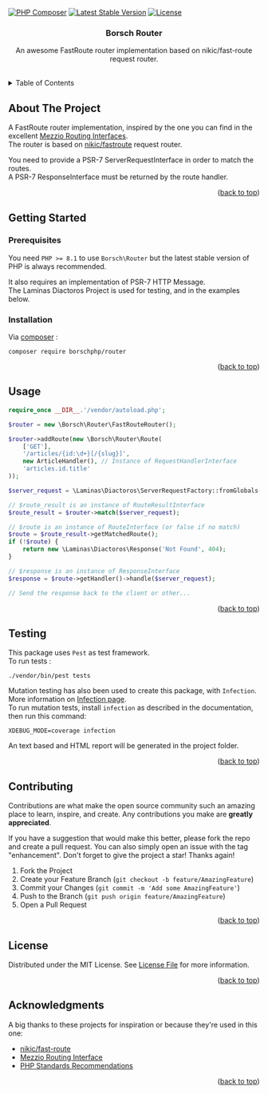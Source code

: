 <!-- Improved compatibility of back to top link: See: https://github.com/othneildrew/Best-README-Template/pull/73 -->
<a name="readme-top"></a>

<!-- PROJECT SHIELDS -->
[![PHP Composer](https://github.com/borschphp/borsch-router/actions/workflows/php.yml/badge.svg)](https://github.com/borschphp/borsch-router/actions/workflows/php.yml)
[![Latest Stable Version](https://poser.pugx.org/borschphp/router/v)](//packagist.org/packages/borschphp/router)
[![License](https://poser.pugx.org/borschphp/router/license)](//packagist.org/packages/borschphp/router)

<!-- PROJECT LOGO -->
<div align="center">
    <h3 align="center">Borsch Router</h3>

  <p align="center">
    An awesome FastRoute router implementation based on nikic/fast-route request router.
    <!--
    <br />
    <a href="https://github.com/othneildrew/Best-README-Template"><strong>Explore the docs »</strong></a>
    -->
  </p>
</div>

<!-- TABLE OF CONTENTS -->
<br />
<details>
  <summary>Table of Contents</summary>
  <ol>
    <li>
      <a href="#about-the-project">About The Project</a>
    </li>
    <li>
      <a href="#getting-started">Getting Started</a>
      <ul>
        <li><a href="#prerequisites">Prerequisites</a></li>
        <li><a href="#installation">Installation</a></li>
      </ul>
    </li>
    <li><a href="#usage">Usage</a></li>
    <li><a href="#testing">Testing</a></li>
    <li><a href="#contributing">Contributing</a></li>
    <li><a href="#license">License</a></li>
    <li><a href="#acknowledgments">Acknowledgments</a></li>
  </ol>
</details>

<!-- ABOUT THE PROJECT -->

## About The Project

A FastRoute router implementation, inspired by the one you can find in the excellent [Mezzio Routing Interfaces](https://docs.mezzio.dev/mezzio/v3/features/router/interface/).  
The router is based on [nikic/fastroute](https://github.com/nikic/FastRoute) request router.

You need to provide a PSR-7 ServerRequestInterface in order to match the routes.  
A PSR-7 ResponseInterface must be returned by the route handler.

<p align="right">(<a href="#readme-top">back to top</a>)</p>

<!-- GETTING STARTED -->
## Getting Started

### Prerequisites

You need `PHP >= 8.1` to use `Borsch\Router` but the latest stable version of PHP is always recommended.

It also requires an implementation of PSR-7 HTTP Message.  
The Laminas Diactoros Project is used for testing, and in the examples below.

### Installation

Via [composer](https://getcomposer.org/) :

`composer require borschphp/router`

<p align="right">(<a href="#readme-top">back to top</a>)</p>

<!-- USAGE EXAMPLES -->
## Usage

```php
require_once __DIR__.'/vendor/autoload.php';

$router = new \Borsch\Router\FastRouteRouter();

$router->addRoute(new \Borsch\Router\Route(
    ['GET'],
    '/articles/{id:\d+}[/{slug}]',
    new ArticleHandler(), // Instance of RequestHandlerInterface
    'articles.id.title'
));

$server_request = \Laminas\Diactoros\ServerRequestFactory::fromGlobals();

// $route_result is an instance of RouteResultInterface
$route_result = $router->match($server_request);

// $route is an instance of RouteInterface (or false if no match)
$route = $route_result->getMatchedRoute();
if (!$route) {
    return new \Laminas\Diactoros\Response('Not Found', 404);
}

// $response is an instance of ResponseInterface
$response = $route->getHandler()->handle($server_request);

// Send the response back to the client or other...
```

<p align="right">(<a href="#readme-top">back to top</a>)</p>

<!-- Testing -->
## Testing

This package uses `Pest` as test framework.  
To run tests :

```shell
./vendor/bin/pest tests
```

Mutation testing has also been used to create this package, with `Infection`.  
More information on [Infection page](https://infection.github.io/guide/index.html).  
To run mutation tests, install `infection` as described in the documentation, then run this command:

```shell
XDEBUG_MODE=coverage infection
```

An text based and HTML report will be generated in the project folder.

<p align="right">(<a href="#readme-top">back to top</a>)</p>

<!-- CONTRIBUTING -->
## Contributing

Contributions are what make the open source community such an amazing place to learn, inspire, and create. Any
contributions you make are **greatly appreciated**.

If you have a suggestion that would make this better, please fork the repo and create a pull request. You can also
simply open an issue with the tag "enhancement".
Don't forget to give the project a star! Thanks again!

1. Fork the Project
2. Create your Feature Branch (`git checkout -b feature/AmazingFeature`)
3. Commit your Changes (`git commit -m 'Add some AmazingFeature'`)
4. Push to the Branch (`git push origin feature/AmazingFeature`)
5. Open a Pull Request

<p align="right">(<a href="#readme-top">back to top</a>)</p>

<!-- LICENSE -->
## License

Distributed under the MIT License. See [License File](https://github.com/borschphp/borsch-router/blob/master/LICENSE.md) for more information.

<p align="right">(<a href="#readme-top">back to top</a>)</p>

<!-- ACKNOWLEDGMENTS -->

## Acknowledgments

A big thanks to these projects for inspiration or because they're used in this one:

* [nikic/fast-route](https://github.com/nikic/FastRoute)
* [Mezzio Routing Interface](https://docs.mezzio.dev/mezzio/v3/features/router/interface/)
* [PHP Standards Recommendations](https://www.php-fig.org/psr/)

<p align="right">(<a href="#readme-top">back to top</a>)</p>